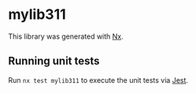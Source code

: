 # mylib311

This library was generated with [Nx](https://nx.dev).

## Running unit tests

Run `nx test mylib311` to execute the unit tests via [Jest](https://jestjs.io).
